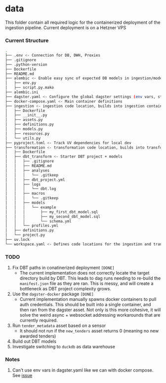 # data

This folder contain all required logic for the containerized deployment of the ingestion pipeline. Current deployment is on a Hetzner VPS

### Current Structure

```bash
.
├── .env <- Connection for DB, DWH, Proxies
├── .gitignore
├── .python-version
├── Dockerfile
├── README.md
├── alembic <- Enable easy sync of expected DB models in ingestion/models.py and DWH
│   ├── env.py
│   ├── script.py.mako
├── alembic.ini
├── dagster.yaml <- Configure the global dagster settings (env vars, storage, logging, scheduling, ...)
├── docker-compose.yaml <- Main container definitions
├── ingestion <- ingestion code location, builds into ingestion container
│   ├── Dockerfile
│   ├── __init__.py
│   ├── assets.py
│   ├── definitions.py
│   ├── models.py
│   ├── resources.py
│   └── utils.py
├── pyproject.toml <- Track UV dependencies for local dev
├── transformation <- transformation code location, builds into transformation container
│   ├── Dockerfile
│   ├── dbt_transform <- Starter DBT project + models
│   │   ├── .gitignore
│   │   ├── README.md
│   │   ├── analyses
│   │   │   └── .gitkeep
│   │   ├── dbt_project.yml
│   │   ├── logs
│   │   │   └── dbt.log
│   │   ├── macros
│   │   │   └── .gitkeep
│   │   ├── models
│   │   │   └── example
│   │   │       ├── my_first_dbt_model.sql
│   │   │       ├── my_second_dbt_model.sql
│   │   │       └── schema.yml
│   │   └── profiles.yml
│   ├── definitions.py
│   └── project.py
├── uv.lock
└── workspace.yaml <- Defines code locations for the ingestion and transformation containers
```

### TODO

1. Fix DBT paths in conatinerized deployment `[DONE]`
   - The current implementation does not correctly locate the target directory build by DBT. This leads to dag runs needing to re-build the `manifest.json` file as they are ran. This is messy, and will create a bottleneck as DBT project complexity grows.
1. Use the `dagster-docker` package `[DONE]`
   - Current implementation manually spawns docker containers to pull auth credentials. This should be built into a single container, and then ran from the dagster asset. Not only is this more cohesive, it will solve the weird async + websocket addressing workarounds that are currently required.
1. Run `tender_metadata` asset based on a sensor
   - It should not run if the `new_tenders` asset returns 0 (meaning no new awarded tenders)
1. Build out DBT models
1. Investigate switching to `duckdb` as data warehouse

### Notes

1. Can't use env vars in dagster.yaml like we can with docker compose. See [issue](https://github.com/dagster-io/dagster/issues/18729)

